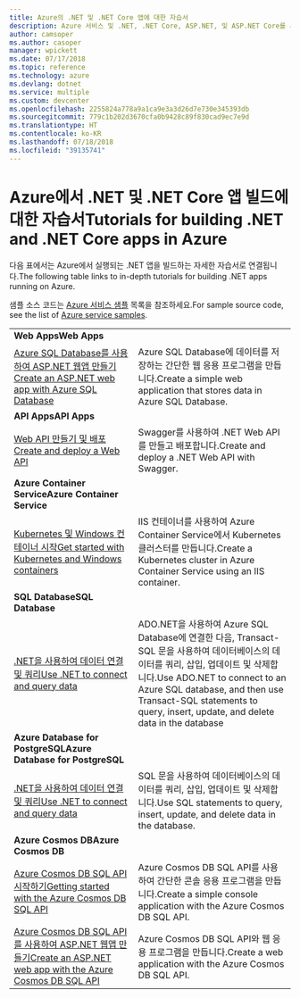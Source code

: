 ```yaml
---
title: Azure의 .NET 및 .NET Core 앱에 대한 자습서
description: Azure 서비스 및 .NET, .NET Core, ASP.NET, 및 ASP.NET Core를 사용하여 웹 및 모바일 앱에 기능을 빌드하고 추가하는 자습서입니다.
author: camsoper
ms.author: casoper
manager: wpickett
ms.date: 07/17/2018
ms.topic: reference
ms.technology: azure
ms.devlang: dotnet
ms.service: multiple
ms.custom: devcenter
ms.openlocfilehash: 2255824a778a9a1ca9e3a3d26d7e730e345393db
ms.sourcegitcommit: 779c1b202d3670cfa0b9428c89f830cad9ec7e9d
ms.translationtype: HT
ms.contentlocale: ko-KR
ms.lasthandoff: 07/18/2018
ms.locfileid: "39135741"
---
```

# <a name="tutorials-for-building-net-and-net-core-apps-in-azure"></a><span data-ttu-id="a7337-103">Azure에서 .NET 및 .NET Core 앱 빌드에 대한 자습서</span><span class="sxs-lookup"><span data-stu-id="a7337-103">Tutorials for building .NET and .NET Core apps in Azure</span></span>

<span data-ttu-id="a7337-104">다음 표에서는 Azure에서 실행되는 .NET 앱을 빌드하는 자세한 자습서로 연결됩니다.</span><span class="sxs-lookup"><span data-stu-id="a7337-104">The following table links to in-depth tutorials for building .NET apps running on Azure.</span></span>

<span data-ttu-id="a7337-105">샘플 소스 코드는 [Azure 서비스 샘플](https://azure.microsoft.com/resources/samples/?platform=dotnet) 목록을 참조하세요.</span><span class="sxs-lookup"><span data-stu-id="a7337-105">For sample source code, see the list of [Azure service samples](https://azure.microsoft.com/resources/samples/?platform=dotnet).</span></span>

| | |
|---|---|
| <span data-ttu-id="a7337-106">**Web Apps**</span><span class="sxs-lookup"><span data-stu-id="a7337-106">**Web Apps**</span></span>||
| <span data-ttu-id="a7337-107">[Azure SQL Database를 사용하여 ASP.NET 웹앱 만들기][1]</span><span class="sxs-lookup"><span data-stu-id="a7337-107">[Create an ASP.NET web app with Azure SQL Database][1]</span></span> | <span data-ttu-id="a7337-108">Azure SQL Database에 데이터를 저장하는 간단한 웹 응용 프로그램을 만듭니다.</span><span class="sxs-lookup"><span data-stu-id="a7337-108">Create a simple web application that stores data in Azure SQL Database.</span></span> |
| <span data-ttu-id="a7337-109">**API Apps**</span><span class="sxs-lookup"><span data-stu-id="a7337-109">**API Apps**</span></span>||
| <span data-ttu-id="a7337-110">[Web API 만들기 및 배포][3]</span><span class="sxs-lookup"><span data-stu-id="a7337-110">[Create and deploy a Web API][3]</span></span> | <span data-ttu-id="a7337-111">Swagger를 사용하여 .NET Web API를 만들고 배포합니다.</span><span class="sxs-lookup"><span data-stu-id="a7337-111">Create and deploy a .NET Web API with Swagger.</span></span> | 
| <span data-ttu-id="a7337-112">**Azure Container Service**</span><span class="sxs-lookup"><span data-stu-id="a7337-112">**Azure Container Service**</span></span> ||
| <span data-ttu-id="a7337-113">[Kubernetes 및 Windows 컨테이너 시작][4]</span><span class="sxs-lookup"><span data-stu-id="a7337-113">[Get started with Kubernetes and Windows containers][4]</span></span> | <span data-ttu-id="a7337-114">IIS 컨테이너를 사용하여 Azure Container Service에서 Kubernetes 클러스터를 만듭니다.</span><span class="sxs-lookup"><span data-stu-id="a7337-114">Create a Kubernetes cluster in Azure Container Service using an IIS container.</span></span>
| <span data-ttu-id="a7337-115">**SQL Database**</span><span class="sxs-lookup"><span data-stu-id="a7337-115">**SQL Database**</span></span> ||
| <span data-ttu-id="a7337-116">[.NET을 사용하여 데이터 연결 및 쿼리][5]</span><span class="sxs-lookup"><span data-stu-id="a7337-116">[Use .NET to connect and query data][5]</span></span> | <span data-ttu-id="a7337-117">ADO.NET을 사용하여 Azure SQL Database에 연결한 다음, Transact-SQL 문을 사용하여 데이터베이스의 데이터를 쿼리, 삽입, 업데이트 및 삭제합니다.</span><span class="sxs-lookup"><span data-stu-id="a7337-117">Use ADO.NET to connect to an Azure SQL database, and then use Transact-SQL statements to query, insert, update, and delete data in the database</span></span> | 
| <span data-ttu-id="a7337-118">**Azure Database for PostgreSQL**</span><span class="sxs-lookup"><span data-stu-id="a7337-118">**Azure Database for PostgreSQL**</span></span> ||
| <span data-ttu-id="a7337-119">[.NET을 사용하여 데이터 연결 및 쿼리][6]</span><span class="sxs-lookup"><span data-stu-id="a7337-119">[Use .NET to connect and query data][6]</span></span> | <span data-ttu-id="a7337-120">SQL 문을 사용하여 데이터베이스의 데이터를 쿼리, 삽입, 업데이트 및 삭제합니다.</span><span class="sxs-lookup"><span data-stu-id="a7337-120">Use SQL statements to query, insert, update, and delete data in the database.</span></span> |
| <span data-ttu-id="a7337-121">**Azure Cosmos DB**</span><span class="sxs-lookup"><span data-stu-id="a7337-121">**Azure Cosmos DB**</span></span> ||
| <span data-ttu-id="a7337-122">[Azure Cosmos DB SQL API 시작하기][7]</span><span class="sxs-lookup"><span data-stu-id="a7337-122">[Getting started with the Azure Cosmos DB SQL API][7]</span></span> | <span data-ttu-id="a7337-123">Azure Cosmos DB SQL API를 사용하여 간단한 콘솔 응용 프로그램을 만듭니다.</span><span class="sxs-lookup"><span data-stu-id="a7337-123">Create a simple console application with the Azure Cosmos DB SQL API.</span></span> |
| <span data-ttu-id="a7337-124">[Azure Cosmos DB SQL API를 사용하여 ASP.NET 웹앱 만들기][8]</span><span class="sxs-lookup"><span data-stu-id="a7337-124">[Create an ASP.NET web app with the Azure Cosmos DB SQL API][8]</span></span> | <span data-ttu-id="a7337-125">Azure Cosmos DB SQL API와 웹 응용 프로그램을 만듭니다.</span><span class="sxs-lookup"><span data-stu-id="a7337-125">Create a web application with the Azure Cosmos DB SQL API.</span></span> |

[1]: /azure/app-service-web/app-service-web-tutorial-dotnet-sqldatabase
[2]: /azure/cosmos-db/sql-api-dotnet-application
[3]: /azure/app-service-api/app-service-api-dotnet-get-started
[4]: /azure/container-service/container-service-kubernetes-windows-walkthrough
[5]: /azure/sql-database/sql-database-connect-query-dotnet
[6]: /azure/postgresql/connect-csharp
[7]: /azure/cosmos-db/sql-api-get-started
[8]: /azure/cosmos-db/sql-api-dotnet-application
